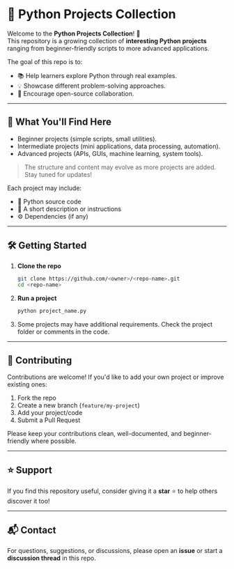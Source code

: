 # 🐍 Python Projects Collection

Welcome to the **Python Projects Collection**! 🎉  
This repository is a growing collection of **interesting Python projects** ranging from beginner-friendly scripts to more advanced applications.  

The goal of this repo is to:  
- 📚 Help learners explore Python through real examples.  
- 💡 Showcase different problem-solving approaches.  
- 🤝 Encourage open-source collaboration.  

---

## 🚀 What You'll Find Here
- Beginner projects (simple scripts, small utilities).  
- Intermediate projects (mini applications, data processing, automation).  
- Advanced projects (APIs, GUIs, machine learning, system tools).  

> The structure and content may evolve as more projects are added. Stay tuned for updates!  

Each project may include:  
- 📄 Python source code  
- 📝 A short description or instructions  
- ⚙️ Dependencies (if any)  

---

## 🛠️ Getting Started

1. **Clone the repo**
   ```bash
   git clone https://github.com/<owner>/<repo-name>.git
   cd <repo-name>
   ```

2. **Run a project**
   ```bash
   python project_name.py
   ```

3. Some projects may have additional requirements. Check the project folder or comments in the code.

---

## 🤝 Contributing

Contributions are welcome!
If you'd like to add your own project or improve existing ones:

1. Fork the repo
2. Create a new branch (`feature/my-project`)
3. Add your project/code
4. Submit a Pull Request

Please keep your contributions clean, well-documented, and beginner-friendly where possible.

---

## ⭐ Support

If you find this repository useful, consider giving it a **star** ⭐ to help others discover it too!

---

## 📬 Contact

For questions, suggestions, or discussions, please open an **issue** or start a **discussion thread** in this repo.
